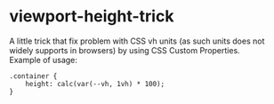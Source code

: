 # viewport-height-trick
A little trick that fix problem with CSS vh units (as such units does not widely supports in browsers) by using CSS Custom Properties.<br/>
Example of usage:
```
.container {
    height: calc(var(--vh, 1vh) * 100);
}
```
